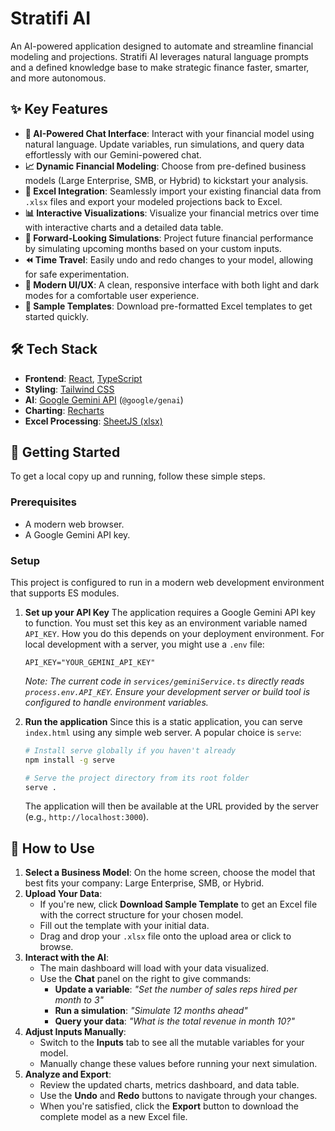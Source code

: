 # Stratifi AI

An AI-powered application designed to automate and streamline financial modeling and projections. Stratifi AI leverages natural language prompts and a defined knowledge base to make strategic finance faster, smarter, and more autonomous.

## ✨ Key Features

- **🤖 AI-Powered Chat Interface**: Interact with your financial model using natural language. Update variables, run simulations, and query data effortlessly with our Gemini-powered chat.
- **📈 Dynamic Financial Modeling**: Choose from pre-defined business models (Large Enterprise, SMB, or Hybrid) to kickstart your analysis.
- **📄 Excel Integration**: Seamlessly import your existing financial data from `.xlsx` files and export your modeled projections back to Excel.
- **📊 Interactive Visualizations**: Visualize your financial metrics over time with interactive charts and a detailed data table.
- **🚀 Forward-Looking Simulations**: Project future financial performance by simulating upcoming months based on your custom inputs.
- **⏪ Time Travel**: Easily undo and redo changes to your model, allowing for safe experimentation.
- **💅 Modern UI/UX**: A clean, responsive interface with both light and dark modes for a comfortable user experience.
- **🚀 Sample Templates**: Download pre-formatted Excel templates to get started quickly.

## 🛠️ Tech Stack

- **Frontend**: [React](https://reactjs.org/), [TypeScript](https://www.typescriptlang.org/)
- **Styling**: [Tailwind CSS](https://tailwindcss.com/)
- **AI**: [Google Gemini API](https://ai.google.dev/) (`@google/genai`)
- **Charting**: [Recharts](https://recharts.org/)
- **Excel Processing**: [SheetJS (xlsx)](https://sheetjs.com/)

## 🚀 Getting Started

To get a local copy up and running, follow these simple steps.

### Prerequisites

- A modern web browser.
- A Google Gemini API key.

### Setup

This project is configured to run in a modern web development environment that supports ES modules.

1.  **Set up your API Key**
    The application requires a Google Gemini API key to function. You must set this key as an environment variable named `API_KEY`. How you do this depends on your deployment environment. For local development with a server, you might use a `.env` file:
    ```
    API_KEY="YOUR_GEMINI_API_KEY"
    ```
    *Note: The current code in `services/geminiService.ts` directly reads `process.env.API_KEY`. Ensure your development server or build tool is configured to handle environment variables.*

2.  **Run the application**
    Since this is a static application, you can serve `index.html` using any simple web server. A popular choice is `serve`:
    ```sh
    # Install serve globally if you haven't already
    npm install -g serve

    # Serve the project directory from its root folder
    serve .
    ```
    The application will then be available at the URL provided by the server (e.g., `http://localhost:3000`).

## 📖 How to Use

1.  **Select a Business Model**: On the home screen, choose the model that best fits your company: Large Enterprise, SMB, or Hybrid.
2.  **Upload Your Data**:
    - If you're new, click **Download Sample Template** to get an Excel file with the correct structure for your chosen model.
    - Fill out the template with your initial data.
    - Drag and drop your `.xlsx` file onto the upload area or click to browse.
3.  **Interact with the AI**:
    - The main dashboard will load with your data visualized.
    - Use the **Chat** panel on the right to give commands:
      - **Update a variable**: *"Set the number of sales reps hired per month to 3"*
      - **Run a simulation**: *"Simulate 12 months ahead"*
      - **Query your data**: *"What is the total revenue in month 10?"*
4.  **Adjust Inputs Manually**:
    - Switch to the **Inputs** tab to see all the mutable variables for your model.
    - Manually change these values before running your next simulation.
5.  **Analyze and Export**:
    - Review the updated charts, metrics dashboard, and data table.
    - Use the **Undo** and **Redo** buttons to navigate through your changes.
    - When you're satisfied, click the **Export** button to download the complete model as a new Excel file.
